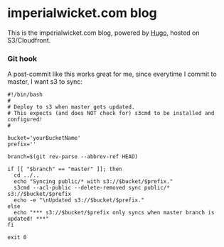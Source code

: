 # imperialwicket.com blog

This is the imperialwicket.com blog, powered by [Hugo](https://github.com/spf13/hugo/), hosted on S3/Cloudfront.

### Git hook

A post-commit like this works great for me, since everytime I commit to master, I want s3 to sync:

````
#!/bin/bash
#
# Deploy to s3 when master gets updated. 
# This expects (and does NOT check for) s3cmd to be installed and configured!
#

bucket='yourBucketName'
prefix=''

branch=$(git rev-parse --abbrev-ref HEAD)

if [[ "$branch" == "master" ]]; then
  cd ../..
  echo "Syncing public/* with s3://$bucket/$prefix."
  s3cmd --acl-public --delete-removed sync public/* s3://$bucket/$prefix
  echo -e "\nUpdated s3://$bucket/$prefix."
else
  echo "*** s3://$bucket/$prefix only syncs when master branch is updated! ***"
fi

exit 0
````

